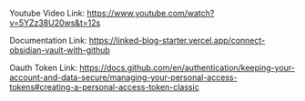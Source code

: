 Youtube Video
Link: https://www.youtube.com/watch?v=5YZz38U20ws&t=12s

Documentation
Link: https://linked-blog-starter.vercel.app/connect-obsidian-vault-with-github

Oauth Token
Link: https://docs.github.com/en/authentication/keeping-your-account-and-data-secure/managing-your-personal-access-tokens#creating-a-personal-access-token-classic